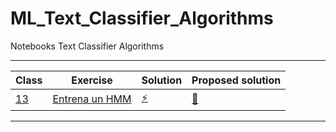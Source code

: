 # ML_Text_Classifier_Algorithms
Notebooks Text Classifier Algorithms

---
|Class|Exercise|Solution|Proposed solution|
|---|---|---|---|
|[13](https://platzi.com/clases/1949-clasificacion-texto/31003-entrenamiento-directo-de-hmm-con-nltk/)|[Entrena un HMM](https://github.com/DLesmes/ML_Text_Classifier_Algorithms/blob/main/Lectures/%5BLectura_11_12_13%5DHMM_Viterbi.ipynb)|[:zap:]()|[:dog:](https://github.com/DLesmes/ML_Text_Classifier_Algorithms/blob/main/Lectures/%5BLectura_13%5DSoluciones_Ejercicios.ipynb)|
---
